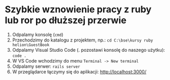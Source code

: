 # Szybkie wznowienie pracy z ruby lub ror po dłuższej przerwie

1. Odpalamy konsolę (`cmd`)
2. Przechodzimy do katalogu z projektem, np.:
    `cd C:\bse\kursy ruby helion\GuestBook`
3. Odpalamy Visual Studio Code (. pozostawi konsolę do naszego użytku):
    `code .`
4. W VS Code wchodzimy do menu
    `Terminal -> New terminal`
5. Odpalamy serwer:
    `rails server`
6. W przeglądarce łączymy się do aplikacji:
    <http://localhost:3000/>

